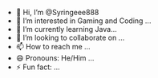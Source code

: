 - 👋 Hi, I’m @Syringeee888
- 👀 I’m interested in Gaming and Coding ...
- 🌱 I’m currently learning Java...
- 💞️ I’m looking to collaborate on ...
- 📫 How to reach me ...
- 😄 Pronouns: He/Him ...
- ⚡ Fun fact: ...

<!---
Syringeee888/Syringeee888 is a ✨ special ✨ repository because its `README.md` (this file) appears on your GitHub profile.
You can click the Preview link to take a look at your changes.
--->
